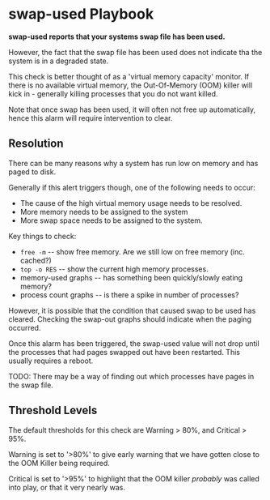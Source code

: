 swap-used Playbook
=================

**swap-used reports that your systems swap file has been used.**

However, the fact that the swap file has been used does not indicate tha the system is in a degraded state.

This check is better thought of as a 'virtual memory capacity' monitor. If there is no available virtual memory,
the Out-Of-Memory (OOM) killer will kick in - generally killing processes that you do not want killed.

Note that once swap has been used, it will often not free up automatically, hence this alarm will require intervention to clear.

Resolution
----------

There can be many reasons why a system has run low on memory and has paged to disk.

Generally if this alert triggers though, one of the following needs to occur:

* The cause of the high virtual memory usage needs to be resolved.
* More memory needs to be assigned to the system
* More swap space needs to be assigned to the system.


Key things to check:

* `free -m` -- show free memory. Are we still low on free memory (inc. cached?)
* `top -o RES` -- show the current high memory processes.
* memory-used graphs -- has something been quickly/slowly eating memory?
* process count graphs -- is there a spike in number of processes?

However, it is possible that the condition that caused swap to be used has cleared. Checking the swap-out graphs should indicate when the paging occurred.

Once this alarm has been triggered, the swap-used value will not drop until the processes that had pages swapped out have been restarted. This usually requires a reboot.

TODO: There may be a way of finding out which processes have pages in the swap file.

Threshold Levels
----------------

The default thresholds for this check are Warning > 80%, and Critical > 95%.

Warning is set to '>80%' to give early warning that we have gotten close to the OOM Killer being required.

Critical is set to '>95%' to highlight that the OOM killer *probably* was called into play, or that it very nearly was. 

